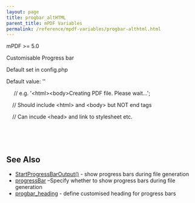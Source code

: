 ```yaml
---
layout: page
title: progbar_altHTML
parent_title: mPDF Variables
permalink: /reference/mpdf-variables/progbar-althtml.html
---
```


<div id="bpmbook" class="bpmbook" style="direction:ltr;">
<div class="topic_user_field">
<div id="U0">
<p>mPDF &gt;= 5.0

Customisable Progress bar

Default set in config.php

Default value: ''</p>
<p>&nbsp;&nbsp;&nbsp;&nbsp; // e.g. '&lt;html&gt;&lt;body&gt;Creating PDF file. Please wait...';

&nbsp;&nbsp;&nbsp; // Should include &lt;html&gt; and &lt;body&gt; but NOT end tags

&nbsp;&nbsp;&nbsp; // Can incude &lt;head&gt; and link to stylesheet etc.</p>
<p>&nbsp;</p>
<p>&nbsp;</p>
<h2>See Also</h2>
<ul>
<li class="manual_boxlist"><a href="{{ "/reference/mpdf-functions/startprogressbaroutput.html" | prepend: site.baseurl }}">StartProgressBarOutput()</a> - show progress bars during file generation</li>
<li class="manual_boxlist"><a href="{{ "/reference/mpdf-variables/progressbar.html" | prepend: site.baseurl }}">progressBar</a> –Specify whether to show progress bars during file generation</li>
<li class="manual_boxlist"><a href="{{ "/reference/mpdf-variables/progbar-heading.html" | prepend: site.baseurl }}">progbar_heading</a> - define customised heading for progress bars</li>
</ul>
</div>
</div>

